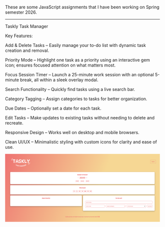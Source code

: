 These are some JavaScript assignments that I have been working on Spring semester 2026.

---------------------------------------------------------------------------------------

<p>Taskly Task Manager</p>

<p> Key Features: </p>

<p> Add & Delete Tasks – Easily manage your to-do list with dynamic task creation and removal.</p>

<p> Priority Mode – Highlight one task as a priority using an interactive gem icon; ensures focused attention on what matters most.</p>

<p> Focus Session Timer – Launch a 25-minute work session with an optional 5-minute break, all within a sleek overlay modal.</p>

<p> Search Functionality – Quickly find tasks using a live search bar.</p>

<p> Category Tagging – Assign categories to tasks for better organization.</p>

<p> Due Dates – Optionally set a date for each task.</p>

<p>  Edit Tasks – Make updates to existing tasks without needing to delete and recreate.</p>

<p> Responsive Design – Works well on desktop and mobile browsers.</p>

<p> Clean UI/UX – Minimalistic styling with custom icons for clarity and ease of use.</p>

<img src="/webapp.png" alt="Task Manager Screenshot" width="600"/>
